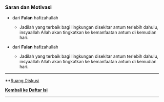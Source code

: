 
### Saran dan Motivasi

- dari **Fulan** hafizahullah
  - Jadilah yang terbaik bagi lingkungan disekitar antum terlebih dahulu, insyaallah Allah akan tingkatkan ke kemanfaatan antum di kemudian hari.

- dari **Fulan** hafizahullah
  - Jadilah yang terbaik bagi lingkungan disekitar antum terlebih dahulu, insyaallah Allah akan tingkatkan ke kemanfaatan antum di kemudian hari.

***
**[Ruang Diskusi](https://github.com/helmiau/stdiis/discussions/20)

**[Kembali ke Daftar Isi](#daftar-isi)**

***
